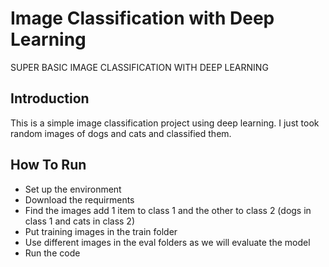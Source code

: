# Image Classification with Deep Learning
SUPER BASIC IMAGE CLASSIFICATION WITH DEEP LEARNING

## Introduction
This is a simple image classification project using deep learning. I just took random images of dogs and cats and classified them. 

## How To Run
- Set up the environment
- Download the requirments
- Find the images add 1 item to class 1 and the other to class 2 (dogs in class 1 and cats in class 2)
- Put training images in the train folder
- Use different images in the eval folders as we will evaluate the model
- Run the code

